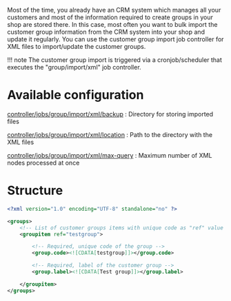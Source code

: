 Most of the time, you already have an CRM system which manages all your customers and most of the information required to create groups in your shop are stored there. In this case, most often you want to bulk import the customer group information from the CRM system into your shop and update it regularly. You can use the customer group import job controller for XML files to import/update the customer groups.

!!! note
    The customer group import is triggered via a cronjob/scheduler that executes the "group/import/xml" job controller.

# Available configuration

[controller/jobs/group/import/xml/backup](../config/controller-jobs/group.md#xmlbackup)
: Directory for storing imported files

[controller/jobs/group/import/xml/location](../config/controller-jobs/group.md#xmllocation)
: Path to the directory with the XML files

[controller/jobs/group/import/xml/max-query](../config/controller-jobs/group.md#xmlmax-query)
: Maximum number of XML nodes processed at once

# Structure

```xml
<?xml version="1.0" encoding="UTF-8" standalone="no" ?>

<groups>
    <!-- List of customer groups items with unique code as "ref" value -->
	<groupitem ref="testgroup">

		<!-- Required, unique code of the group -->
		<group.code><![CDATA[testgroup]]></group.code>

		<!-- Required, label of the customer group -->
		<group.label><![CDATA[Test group]]></group.label>

	</groupitem>
</groups>
```
